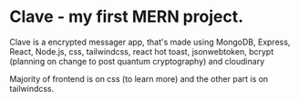 <h1>Clave - my first MERN project.</h1>
Clave is a encrypted messager app, that's made using MongoDB, Express, React, Node.js, css, tailwindcss, react hot toast, jsonwebtoken, bcrypt (planning on change to post quantum cryptography) and cloudinary

Majority of frontend is on css (to learn more) and the other part is on tailwindcss.
